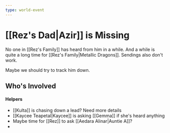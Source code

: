 ```yaml
---
type: world-event
---
```

# [[Rez's Dad|Azir]] is Missing

No one in [[Rez's Family]] has heard from him in a while. And a while is quite a long time for [[Rez's Family|Metallic Dragons]]. Sendings also don't work. 

Maybe we should try to track him down. 
## Who's Involved

#### Helpers
* [[Kulta]] is chasing down a lead? Need more details
* [[Kaycee Teapetal|Kaycee]] is asking [[Gemma]] if she's heard anything
* Maybe time for [[Rez]] to ask [[Aedara Alinar|Auntie A]]?
* 
